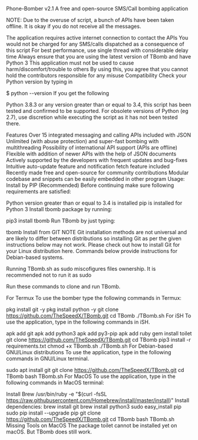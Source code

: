 Phone-Bomber v2.1
A free and open-source SMS/Call bombing application

NOTE:
Due to the overuse of script, a bunch of APIs have been taken offline. It is okay if you do not receive all the messages.

The application requires active internet connection to contact the APIs
You would not be charged for any SMS/calls dispatched as a consequence of this script
For best performance, use single thread with considerable delay time
Always ensure that you are using the latest version of TBomb and have Python 3
This application must not be used to cause harm/discomfort/trouble to others
By using this, you agree that you cannot hold the contributors responsible for any misuse
Compatibility
Check your Python version by typing in

$ python --version
If you get the following

Python 3.8.3
or any version greater than or equal to 3.4, this script has been tested and confirmed to be supported. For obsolete versions of Python (eg 2.7), use discretion while executing the script as it has not been tested there.

Features
Over 15 integrated messaging and calling APIs included with JSON
Unlimited (with abuse protection) and super-fast bombing with multithreading
Possibility of international API support (APIs are offline)
Flexible with addition of newer APIs with the help of JSON documents
Actively supported by the developers with frequent updates and bug-fixes
Intuitive auto-update feature and notification fetch feature included
Recently made free and open-source for community contributions
Modular codebase and snippets can be easily embedded in other program
Usage:
Install by PIP (Recommended)
Before continuing make sure following requirements are satisfied:

Python version greater than or equal to 3.4 is installed
pip is installed for Python 3
Install tbomb package by running:

pip3 install tbomb
Run TBomb by just typing:

tbomb
Install from GIT
NOTE
Git installation methods are not universal and are likely to differ between distributions so installing Git as per the given instructions below may not work. Please check out how to install Git for your Linux distribution here. Commands below provide instructions for Debian-based systems.

Running TBomb.sh as sudo miscofigures files ownership. It is recommended not to run it as sudo

Run these commands to clone and run TBomb.

For Termux
To use the bomber type the following commands in Termux:

pkg install git -y 
pkg install python -y 
git clone https://github.com/TheSpeedX/TBomb.git
cd TBomb
./TBomb.sh
For iSH
To use the application, type in the following commands in iSH.

apk add git
apk add python3
apk add py3-pip
apk add ruby
gem install toilet
git clone https://github.com/TheSpeedX/TBomb.git
cd TBomb
pip3 install -r requirements.txt
chmod +x TBomb.sh
./TBomb.sh
For Debian-based GNU/Linux distributions
To use the application, type in the following commands in GNU/Linux terminal.

sudo apt install git
git clone https://github.com/TheSpeedX/TBomb.git
cd TBomb
bash TBomb.sh
For MacOS
To use the application, type in the following commands in MacOS terminal:

Install Brew
/usr/bin/ruby -e "$(curl -fsSL https://raw.githubusercontent.com/Homebrew/install/master/install)"
Install dependencies:
brew install git
brew install python3
sudo easy_install pip
sudo pip install --upgrade pip
git clone https://github.com/TheSpeedX/TBomb.git
cd TBomb
bash TBomb.sh
Missing Tools on MacOS
The package toilet cannot be installed yet on macOS. But TBomb does still work.
